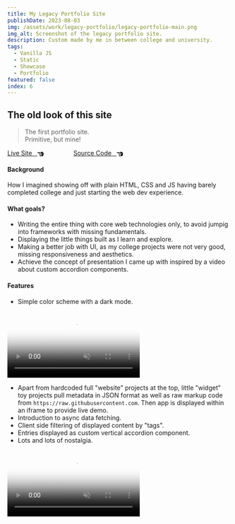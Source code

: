 ```yaml
---
title: My Legacy Portfolio Site
publishDate: 2023-08-03
img: /assets/work/legacy-portfolio/legacy-portfolio-main.png
img_alt: Screenshot of the legacy portfolio site.
description: Custom made by me in between college and university.
tags:
  - Vanilla JS
  - Static
  - Showcase
  - Portfolio
featured: false
index: 6
---
```


## The old look of this site

> The first portfolio site.<br> Primitive, but mine!

<a href="https://legacy.tomgora.online">Live Site &nbsp; <svg xmlns="http://www.w3.org/2000/svg" style="margin-bottom:-4px;" width="1em" height="1em" viewBox="0 0 512 512"><path fill="currentColor" d="M32 96c-17.7 0-32 14.3-32 32s14.3 32 32 32h208V96zm160 192c-17.7 0-32 14.3-32 32s14.3 32 32 32h64c17.7 0 32-14.3 32-32s-14.3-32-32-32zm-64-64c0 17.7 14.3 32 32 32h48c17.7 0 32-14.3 32-32s-14.3-32-32-32h-48c-17.7 0-32 14.3-32 32m96 160c-17.7 0-32 14.3-32 32s14.3 32 32 32h64c17.7 0 32-14.3 32-32s-14.3-32-32-32zm88-96h-.6c5.4 9.4 8.6 20.3 8.6 32c0 13.2-4 25.4-10.8 35.6c24.9 8.7 42.8 32.5 42.8 60.4c0 11.7-3.1 22.6-8.6 32h8.6c88.4 0 160-71.6 160-160v-61.7c0-42.4-16.9-83.1-46.9-113.1l-11.6-11.6C429.5 77.5 396.9 64 363 64h-27c-35.3 0-64 28.7-64 64v88c0 22.1 17.9 40 40 40s40-17.9 40-40v-56c0-8.8 7.2-16 16-16s16 7.2 16 16v56c0 39.8-32.2 72-72 72"/></svg></a>
<a href="https://github.com/tom-gora/project_list_showcase" style="margin-left: 4rem;">Source Code &nbsp; <svg xmlns="http://www.w3.org/2000/svg" style="margin-bottom:-4px;" width="1em" height="1em" viewBox="0 0 512 512"><path fill="currentColor" d="M32 96c-17.7 0-32 14.3-32 32s14.3 32 32 32h208V96zm160 192c-17.7 0-32 14.3-32 32s14.3 32 32 32h64c17.7 0 32-14.3 32-32s-14.3-32-32-32zm-64-64c0 17.7 14.3 32 32 32h48c17.7 0 32-14.3 32-32s-14.3-32-32-32h-48c-17.7 0-32 14.3-32 32m96 160c-17.7 0-32 14.3-32 32s14.3 32 32 32h64c17.7 0 32-14.3 32-32s-14.3-32-32-32zm88-96h-.6c5.4 9.4 8.6 20.3 8.6 32c0 13.2-4 25.4-10.8 35.6c24.9 8.7 42.8 32.5 42.8 60.4c0 11.7-3.1 22.6-8.6 32h8.6c88.4 0 160-71.6 160-160v-61.7c0-42.4-16.9-83.1-46.9-113.1l-11.6-11.6C429.5 77.5 396.9 64 363 64h-27c-35.3 0-64 28.7-64 64v88c0 22.1 17.9 40 40 40s40-17.9 40-40v-56c0-8.8 7.2-16 16-16s16 7.2 16 16v56c0 39.8-32.2 72-72 72"/></svg></a>

#### Background

How I imagined showing off with plain HTML, CSS and JS having barely completed college and just starting the web dev experience.

#### What goals?

- Writing the entire thing with core web technologies only, to avoid jumpig into frameworks with missing fundamentals.
- Displaying the little things built as I learn and explore.
- Making a better job with UI, as my college projects were not very good, missing responsiveness and aesthetics.
- Achieve the concept of presentation I came up with inspired by a video about custom accordion components.

#### Features

- Simple color scheme with a dark mode.

<video class="animated-demo"  autoplay loop muted playsinline poster="/assets/work/legacy-portfolio/legacy-portfolio-1-preview.png">
    <source src="/assets/work/legacy-portfolio/legacy-portfolio-1.mp4" type="video/mp4">
</video>

- Apart from hardcoded full "website" projects at the top, little "widget" toy projects pull metadata in JSON format as well as raw markup code from `https://raw.githubusercontent.com`. Then app is displayed within an iframe to provide live demo.
- Introduction to async data fetching.
- Client side filtering of displayed content by "tags".
- Entries displayed as custom vertical accordion component.
- Lots and lots of nostalgia.

<video class="animated-demo" autoplay loop muted playsinline poster="/assets/work/legacy-portfolio/legacy-portfolio-2-preview.png">
    <source src="/assets/work/legacy-portfolio/legacy-portfolio-2.mp4" type="video/mp4">
</video>
